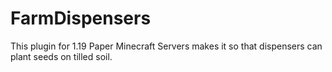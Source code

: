 # FarmDispensers
This plugin for 1.19 Paper Minecraft Servers makes it so that dispensers can plant seeds on tilled soil.
